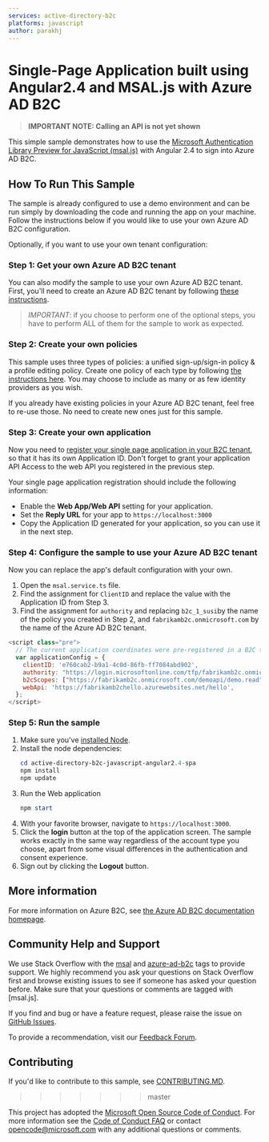```yaml
---
services: active-directory-b2c
platforms: javascript
author: parakhj
---
```


# Single-Page Application built using Angular2.4 and MSAL.js with Azure AD B2C

> **IMPORTANT NOTE: Calling an API is not yet shown**

This simple sample demonstrates how to use the [Microsoft Authentication Library Preview for JavaScript (msal.js)](https://github.com/AzureAD/microsoft-authentication-library-for-js) with Angular 2.4 to sign into Azure AD B2C.

## How To Run This Sample

The sample is already configured to use a demo environment and can be run simply by downloading the code and running the app on your machine. Follow the instructions below if you would like to use your own Azure AD B2C configuration.

Optionally, if you want to use your own tenant configuration: 

### Step 1: Get your own Azure AD B2C tenant

You can also modify the sample to use your own Azure AD B2C tenant.  First, you'll need to create an Azure AD B2C tenant by following [these instructions](https://azure.microsoft.com/documentation/articles/active-directory-b2c-get-started).

> *IMPORTANT*: if you choose to perform one of the optional steps, you have to perform ALL of them for the sample to work as expected.

### Step 2: Create your own policies

This sample uses three types of policies: a unified sign-up/sign-in policy & a profile editing policy.  Create one policy of each type by following [the instructions here](https://azure.microsoft.com/documentation/articles/active-directory-b2c-reference-policies).  You may choose to include as many or as few identity providers as you wish.

If you already have existing policies in your Azure AD B2C tenant, feel free to re-use those.  No need to create new ones just for this sample.

### Step 3: Create your own application

Now you need to [register your single page application in your B2C tenant](https://docs.microsoft.com/azure/active-directory-b2c/active-directory-b2c-app-registration#register-a-web-application), so that it has its own Application ID. Don't forget to grant your application API Access to the web API you registered in the previous step.

Your single page application registration should include the following information:

- Enable the **Web App/Web API** setting for your application.
- Set the **Reply URL** for your app to `https://localhost:3000`
- Copy the Application ID generated for your application, so you can use it in the next step.

### Step 4: Configure the sample to use your Azure AD B2C tenant

Now you can replace the app's default configuration with your own.  

1. Open the `msal.service.ts` file.
1. Find the assignment for `ClientID` and replace the value with the Application ID from Step 3.
1. Find the assignment for `authority` and replacing `b2c_1_susi`by the name of the policy you created in Step 2, and `fabrikamb2c.onmicrosoft.com` by the name of the Azure AD B2C tenant.

```javascript
<script class="pre">
  // The current application coordinates were pre-registered in a B2C tenant.
  var applicationConfig = {
    clientID: 'e760cab2-b9a1-4c0d-86fb-ff7084abd902',
    authority: "https://login.microsoftonline.com/tfp/fabrikamb2c.onmicrosoft.com/b2c_1_susi",
    b2cScopes: ["https://fabrikamb2c.onmicrosoft.com/demoapi/demo.read"],
    webApi: 'https://fabrikamb2chello.azurewebsites.net/hello',
  };
</script>
```

### Step 5: Run the sample

1. Make sure you've [installed Node](https://nodejs.org/en/download/).
1. Install the node dependencies:        
    ```powershell
    cd active-directory-b2c-javascript-angular2.4-spa
    npm install
    npm update
    ```       
1. Run the Web application       
    ```powershell
    npm start
    ```      
1. With your favorite browser, navigate to `https://localhost:3000`.
1. Click the **login** button at the top of the application screen. The sample works exactly in the same way regardless of the account type you choose, apart from some visual differences in the authentication and consent experience.
1. Sign out by clicking the **Logout** button.  

## More information
For more information on Azure B2C, see [the Azure AD B2C documentation homepage](http://aka.ms/aadb2c). 

## Community Help and Support
We use Stack Overflow with the [msal](https://stackoverflow.com/questions/tagged/msal) and [azure-ad-b2c](https://stackoverflow.com/questions/tagged/azure-ad-b2c) tags to provide support. We highly recommend you ask your questions on Stack Overflow first and browse existing issues to see if someone has asked your question before. Make sure that your questions or comments are tagged with [msal.js].

If you find and bug or have a feature request, please raise the issue on [GitHub Issues](../../issues). 

To provide a recommendation, visit our [Feedback Forum](http://aka.ms/aadb2cuv).

## Contributing
If you'd like to contribute to this sample, see [CONTRIBUTING.MD](/CONTRIBUTING.md).
>>>>>>> master

This project has adopted the [Microsoft Open Source Code of Conduct](https://opensource.microsoft.com/codeofconduct/). For more information see the [Code of Conduct FAQ](https://opensource.microsoft.com/codeofconduct/faq/) or contact [opencode@microsoft.com](mailto:opencode@microsoft.com) with any additional questions or comments.
